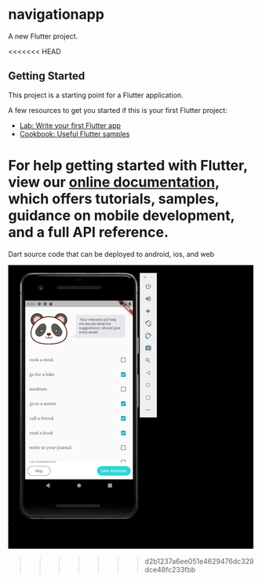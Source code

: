 # navigationapp

A new Flutter project.

<<<<<<< HEAD
## Getting Started

This project is a starting point for a Flutter application.

A few resources to get you started if this is your first Flutter project:

- [Lab: Write your first Flutter app](https://flutter.dev/docs/get-started/codelab)
- [Cookbook: Useful Flutter samples](https://flutter.dev/docs/cookbook)

For help getting started with Flutter, view our
[online documentation](https://flutter.dev/docs), which offers tutorials,
samples, guidance on mobile development, and a full API reference.
=======
Dart source code that can be deployed to android, ios, and web

![duolyfe screenshot](https://github.com/thinklikeadesigner/Duolyfe_flutter_app/blob/main/assets/newduo.png)
>>>>>>> d2b1237a6ee051e4629476dc329dce48fc233fbb
